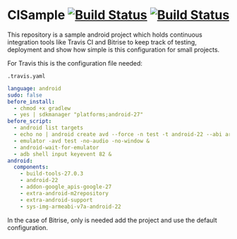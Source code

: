 # CISample [![Build Status](https://travis-ci.com/efrenospino/CI-Demo.svg?branch=master)](https://travis-ci.com/efrenospino/CI-Demo) [![Build Status](https://app.bitrise.io/app/257d4cb2ca60e8b8/status.svg?token=S0YTnVVqXN1Cnnsc084Bvg&branch=master)](https://app.bitrise.io/app/257d4cb2ca60e8b8)

This repository is a sample android project which holds continuous integration tools like Travis CI and Bitrise to keep track of testing, deployment and show how simple is this configuration for small projects.

For Travis this is the configuration file needed:

`.travis.yaml`
```yaml
language: android
sudo: false
before_install:
  - chmod +x gradlew
  - yes | sdkmanager "platforms;android-27"
before_script:
  - android list targets
  - echo no | android create avd --force -n test -t android-22 --abi armeabi-v7a
  - emulator -avd test -no-audio -no-window &
  - android-wait-for-emulator
  - adb shell input keyevent 82 &
android:
  components:
    - build-tools-27.0.3
    - android-22
    - addon-google_apis-google-27
    - extra-android-m2repository
    - extra-android-support
    - sys-img-armeabi-v7a-android-22
```

In the case of Bitrise, only is needed add the project and use the default configuration.
